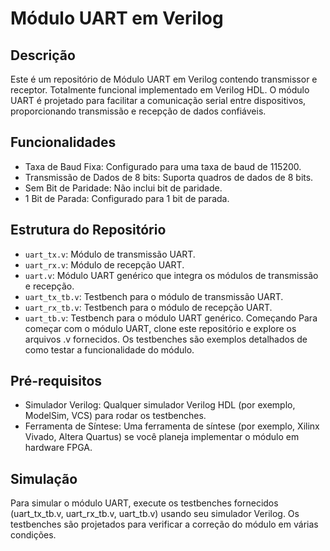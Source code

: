 
# Módulo UART em Verilog

## Descrição
Este é um repositório de Módulo UART em Verilog contendo transmissor e receptor. Totalmente funcional implementado em Verilog HDL. O módulo UART é projetado para facilitar a comunicação serial entre dispositivos, proporcionando transmissão e recepção de dados confiáveis.

## Funcionalidades
- Taxa de Baud Fixa: Configurado para uma taxa de baud de 115200.
- Transmissão de Dados de 8 bits: Suporta quadros de dados de 8 bits.
- Sem Bit de Paridade: Não inclui bit de paridade.
- 1 Bit de Parada: Configurado para 1 bit de parada.
## Estrutura do Repositório
- `uart_tx.v`: Módulo de transmissão UART.
- `uart_rx.v`: Módulo de recepção UART.
- `uart.v`: Módulo UART genérico que integra os módulos de transmissão e recepção.
- `uart_tx_tb.v`: Testbench para o módulo de transmissão UART.
- `uart_rx_tb.v`: Testbench para o módulo de recepção UART.
- `uart_tb.v`: Testbench para o módulo UART genérico.
Começando
Para começar com o módulo UART, clone este repositório e explore os arquivos .v fornecidos. Os testbenches são exemplos detalhados de como testar a funcionalidade do módulo.

## Pré-requisitos
- Simulador Verilog: Qualquer simulador Verilog HDL (por exemplo, ModelSim, VCS) para rodar os testbenches.
- Ferramenta de Síntese: Uma ferramenta de síntese (por exemplo, Xilinx Vivado, Altera Quartus) se você planeja implementar o módulo em hardware FPGA.

## Simulação
Para simular o módulo UART, execute os testbenches fornecidos (uart_tx_tb.v, uart_rx_tb.v, uart_tb.v) usando seu simulador Verilog. Os testbenches são projetados para verificar a correção do módulo em várias condições.